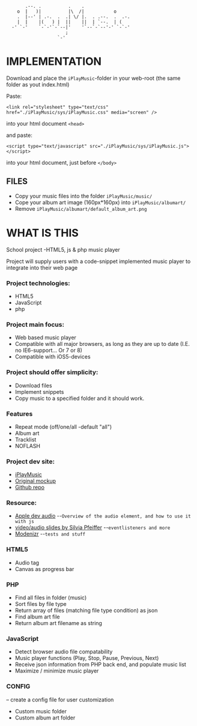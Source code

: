 	       .--. .          .    .
	    o  |   )|          |\  /|           o
	    .  |--' | .-.  .  .| \/ |.  . .--.  .  .-.
	    |  |    |(   ) |  ||    ||  | `--.  | (
	  -' `-'    `-`-'`-`--|'    '`--`-`--'-' `-`-'
	                      ;
	                   `-'

IMPLEMENTATION
==============

Download and place the `iPlayMusic`-folder in your web-root (the same folder as yout index.html)

Paste:

	<link rel="stylesheet" type="text/css" href="./iPlayMusic/sys/iPlayMusic.css" media="screen" />

into your html document `<head>`

and paste:

	<script type="text/javascript" src="./iPlayMusic/sys/iPlayMusic.js"></script>

into your html document, just before `</body>`

FILES
-----
* Copy your music files into the folder `iPlayMusic/music/`
* Cope your album art image (160px*160px) into `iPlayMusic/albumart/`
* Remove `iPlayMusic/albumart/default_album_art.png`


WHAT IS THIS
============
School project -HTML5, js & php music player

Project will supply users with a code-snippet implemented music player to integrate into their web page


### Project technologies:

* HTML5
* JavaScript
* php


### Project main focus:

* Web based music player
* Compatible with all major browsers, as long as they are up to date (I.E. no IE6-support... Or 7 or 8)
* Compatible with iOS5-devices


### Project should offer simplicity:

* Download files
* Implement snippets
* Copy music to a specified folder and it should work.


### Features

* Repeat mode (off/one/all -default "all")
* Album art
* Tracklist
* NOFLASH


### Project dev site:

* [iPlayMusic](http://iplaymusic.jnao.me)
* [Original mockup](http://iplaymusic.jnao.me/mockup.php)
* [Github repo](github.com/jnaO/iPlayMusic)


### Resource:

* [Apple dev audio](http://developer.apple.com/library/safari/#documentation/AudioVideo/Conceptual/Using_HTML5_Audio_Video/ControllingMediaWithJavaScript/ControllingMediaWithJavaScript.html) --`Overview of the audio element, and how to use it with js`
* [video/audio slides by Silvia Pfeiffer](http://www.html5videoguide.net/presentations/HTML5_Video_LCA2011/#slide1) --`eventlisteners and more`
* [Modenizr](http://modernizr.github.com/Modernizr/annotatedsource.html) --`tests and stuff`


### HTML5

* Audio tag
* Canvas as progress bar


### PHP

* Find all files in folder (music)
* Sort files by file type
* Return array of files (matching file type condition) as json
* Find album art file
* Return album art filename as string


### JavaScript

* Detect browser audio file compatability
* Music player functions (Play, Stop, Pause, Previous, Next)
* Receive json information from PHP back end, and populate music list
* Maximize / minimize music player


### CONFIG
– create a config file for user customization

* Custom music folder
* Custom album art folder